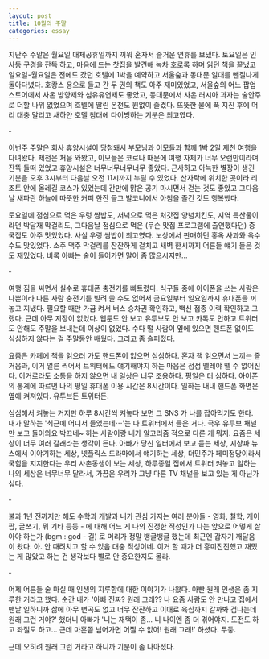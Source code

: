 ```yaml
---
layout: post
title: 10월의 주말
categories: essay
---
```


지난주 주말은 월요일 대체공휴일까지 끼워 혼자서 즐거운 연휴를 보냈다. 토요일은 인사동 구경을 잔뜩 하고, 마음에 드는 찻집을 발견해 녹차 호로록 하며 읽던 책을 끝냈고 일요일-월요일은 전에도 갔던 호텔에 1박을 예약하고 서울숲과 동대문 일대를 뺀질나게 돌아다녔다. 호캉스 용으로 들고 간 두 권의 책도 아주 재미있었고, 서울숲의 어느 팝업 스토어에서 사온 방향제와 섬유유연제도 좋았고, 동대문에서 사온 러시아 과자는 술안주로 더할 나위 없었으며 호텔에 딸린 온천도 원없이 즐겼다. 뜨뜻한 물에 푹 지진 후에 머리 대충 말리고 새하얀 호텔 침대에 다이빙하는 기분은 최고였다.

​-

이번주 주말은 회사 휴양시설이 당첨돼서 부모님과 이모들과 함께 1박 2일 제천 여행을 다녀왔다. 제천은 처음 와봤고, 이모들은 코로나 때문에 여행 자체가 너무 오랜만이라며 잔뜩 들떠 있었고 휴양시설은 너무너무너무너무 좋았다. 근사하고 아늑한 별장이 생긴 기분을 오후 3시부터 다음날 오전 11시까지 누릴 수 있었다. 산자락에 위치한 곳이라 리조트 안에 올레길 코스가 있었는데 간만에 맑은 공기 마시면서 걷는 것도 좋았고 그다음날 새파란 하늘에 따뜻한 커피 한잔 들고 발코니에서 아침을 즐긴 것도 행복했다.

토요일에 점심으로 먹은 우렁 쌈밥도, 저녁으로 먹은 처갓집 양념치킨도, 지역 특산물이라던 박달재 막걸리도, 그다음날 점심으로 먹은 (무슨 맛집 프로그램에 출연했다던) 중국집도 아주 맛있었다. 사실 우렁 쌈밥이 최고였다. 노상에서 판매하던 홍옥 사과와 옥수수도 맛있었다. 소주 맥주 막걸리를 잔잔하게 걸치고 새벽 한시까지 어른들 얘기 들은 것도 재밌었다. 비록 아빠는 술이 들어가면 말이 좀 많으시지만...

​-

여행 짐을 싸면서 실수로 휴대폰 충전기를 빠트렸다. 식구들 중에 아이폰을 쓰는 사람은 나뿐이라 다른 사람 충전기를 빌려 쓸 수도 없어서 금요일부터 일요일까지 휴대폰을 꺼놓고 지냈다. 필요할 때만 가끔 켜서 버스 승차권 확인하고, 백신 접종 이력 확인하고 그랬다. 근데 아무 지장이 없었다. 웹툰도 안 보고 유투브도 안 보고 카톡도 안하고 트위터도 안해도 주말을 보내는데 이상이 없었다. 수다 떨 사람이 옆에 있으면 핸드폰 없이도 심심하지 않다는 걸 주말동안 배웠다. 그리고 좀 슬퍼졌다.

요즘은 카페에 책을 읽으러 가도 핸드폰이 없으면 심심하다. 혼자 책 읽으면서 느끼는 즐거움과, 이거 얼른 찍어서 트위터에도 얘기해야지 하는 마음은 점점 뗄레야 뗄 수 없어진다. 이거로라도 소통을 하지 않으면 내 일상은 너무 조용하다. 평일은 더 심하다. 아이폰의 통계에 따르면 나의 평일 휴대폰 이용 시간은 8시간이다. 일하는 내내 핸드폰 화면은 옆에 켜져있다. 유투브든 트위터든. 

심심해서 켜놓는 거지만 하루 8시간씩 켜놓다 보면 그 SNS 가 나를 잡아먹기도 한다. 내가 말하는 '최근에 어디서 들었는데⋯'는 다 트위터에서 들은 거다. 극우 유투브 채널만 보고 돌아와요 박끄네~ 하는 사람이랑 내가 알고리즘 적으로 다른 게 뭐지. 요즘은 세상이 너무 여러 갈래라는 생각이 든다. 아빠가 당신 일터에서 보고 듣는 세상, 지상파 뉴스에서 이야기하는 세상, 넷플릭스 드라마에서 얘기하는 세상, 더민주가 페미정당이라서 국힘을 지지한다는 우리 사촌동생이 보는 세상, 하루종일 집에서 트위터 켜놓고 일하는 나의 세상은 너무너무 달라서, 가끔은 우리가 그냥 다른 TV 채널을 보고 있는 게 아닌가 싶다. 

​-

불과 1년 전까지만 해도 수학과 개발과 내가 관심 가지는 여러 분야들 - 영화, 철학, 케이팝, 글쓰기, 뭐 기타 등등 - 에 대해 어느 게 나의 진정한 적성인가 나는 앞으로 어떻게 살아야 하는가 (bgm : god - 길) 로 머리가 정말 뱅글뱅글 했는데 최근엔 갑자기 깨달음이 왔다. 아. 안 때려치고 할 수 있음 대충 적성이네. 이거 할 때가 더 흥미진진했고 재밌는 게 많았고 하는 건 생각보다 별로 안 중요한지도 몰라.

​-

어제 어른들 술 마실 때 인생의 지루함에 대한 이야기가 나왔다. 아빤 원래 인생은 좀 지루한 거라고 했다. 순간 내가 '아빠 진짜? 원래 그래?? 나 요즘 사람도 안 만나고 집에서 맨날 일하니까 삶에 아무 변곡도 없고 너무 잔잔하고 이대로 육십까지 갈까봐 겁나는데 원래 그런 거야?' 했더니 아빠가 '니는 재택이 좀... 니 나이엔 좀 더 겪어야지. 도전도 하고 좌절도 하고... 근데 마흔쯤 넘어가면 어쩔 수 없어! 원래 그래!' 하셨다. 두둥.

근데 오히려 원래 그런 거라고 하니까 기분이 좀 나아졌다.
